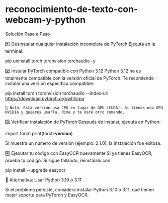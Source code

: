 # reconocimiento-de-texto-con-webcam-y-python

 Solución Paso a Paso

1️⃣ Desinstalar cualquier instalación incompleta de PyTorch
Ejecuta en la terminal:

pip uninstall torch torchvision torchaudio -y

2️⃣ Instalar PyTorch compatible con Python 3.12
Python 3.12 no es totalmente compatible con la versión oficial de PyTorch. Te recomiendo instalar una versión específica compatible:

pip install torch torchvision torchaudio --index-url https://download.pytorch.org/whl/cpu

    🚨 Nota: Esta versión usa CPU en lugar de GPU (CUDA). Si tienes una GPU NVIDIA y quieres usarla, dime y te daré otro comando.

3️⃣ Verificar instalación de PyTorch
Después de instalar, ejecuta en Python:

import torch
print(torch.__version__)

Si muestra un número de versión (ejemplo: 2.1.0), la instalación fue exitosa.

4️⃣ Ejecutar tu código con EasyOCR nuevamente
Si ya tienes EasyOCR, prueba tu código. Si sigue fallando, reinstálalo con:

pip install --upgrade easyocr

🔹 Alternativa: Usar Python 3.10 o 3.11

Si el problema persiste, considera instalar Python 3.10 o 3.11, que tienen mejor soporte para PyTorch y EasyOCR.

